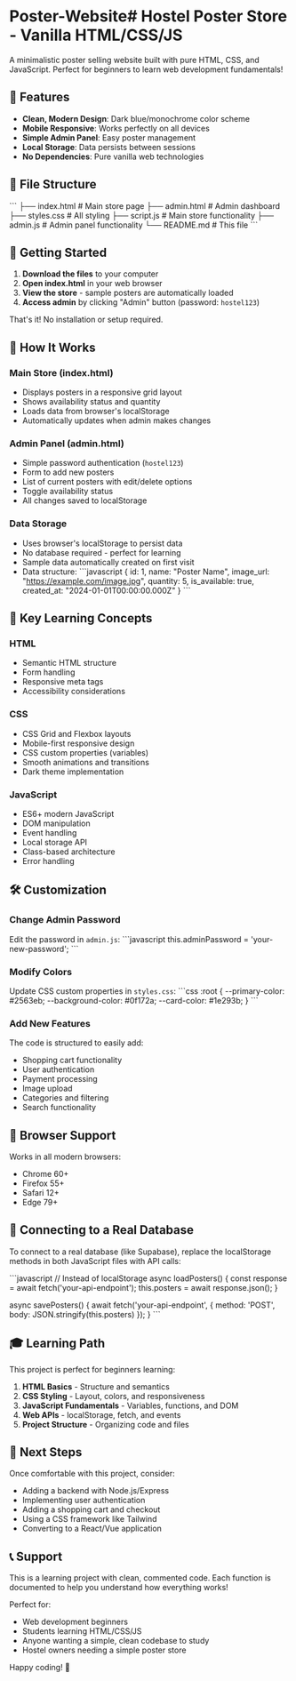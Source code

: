 # Poster-Website# Hostel Poster Store - Vanilla HTML/CSS/JS

A minimalistic poster selling website built with pure HTML, CSS, and JavaScript. Perfect for beginners to learn web development fundamentals!

## 🎨 Features

- **Clean, Modern Design**: Dark blue/monochrome color scheme
- **Mobile Responsive**: Works perfectly on all devices
- **Simple Admin Panel**: Easy poster management
- **Local Storage**: Data persists between sessions
- **No Dependencies**: Pure vanilla web technologies

## 📁 File Structure

\`\`\`
├── index.html # Main store page
├── admin.html # Admin dashboard
├── styles.css # All styling
├── script.js # Main store functionality
├── admin.js # Admin panel functionality
└── README.md # This file
\`\`\`

## 🚀 Getting Started

1. **Download the files** to your computer
2. **Open index.html** in your web browser
3. **View the store** - sample posters are automatically loaded
4. **Access admin** by clicking "Admin" button (password: `hostel123`)

That's it! No installation or setup required.

## 🔧 How It Works

### Main Store (index.html)

- Displays posters in a responsive grid layout
- Shows availability status and quantity
- Loads data from browser's localStorage
- Automatically updates when admin makes changes

### Admin Panel (admin.html)

- Simple password authentication (`hostel123`)
- Form to add new posters
- List of current posters with edit/delete options
- Toggle availability status
- All changes saved to localStorage

### Data Storage

- Uses browser's localStorage to persist data
- No database required - perfect for learning
- Sample data automatically created on first visit
- Data structure:
  \`\`\`javascript
  {
  id: 1,
  name: "Poster Name",
  image_url: "https://example.com/image.jpg",
  quantity: 5,
  is_available: true,
  created_at: "2024-01-01T00:00:00.000Z"
  }
  \`\`\`

## 🎯 Key Learning Concepts

### HTML

- Semantic HTML structure
- Form handling
- Responsive meta tags
- Accessibility considerations

### CSS

- CSS Grid and Flexbox layouts
- Mobile-first responsive design
- CSS custom properties (variables)
- Smooth animations and transitions
- Dark theme implementation

### JavaScript

- ES6+ modern JavaScript
- DOM manipulation
- Event handling
- Local storage API
- Class-based architecture
- Error handling

## 🛠 Customization

### Change Admin Password

Edit the password in `admin.js`:
\`\`\`javascript
this.adminPassword = 'your-new-password';
\`\`\`

### Modify Colors

Update CSS custom properties in `styles.css`:
\`\`\`css
:root {
--primary-color: #2563eb;
--background-color: #0f172a;
--card-color: #1e293b;
}
\`\`\`

### Add New Features

The code is structured to easily add:

- Shopping cart functionality
- User authentication
- Payment processing
- Image upload
- Categories and filtering
- Search functionality

## 📱 Browser Support

Works in all modern browsers:

- Chrome 60+
- Firefox 55+
- Safari 12+
- Edge 79+

## 🔄 Connecting to a Real Database

To connect to a real database (like Supabase), replace the localStorage methods in both JavaScript files with API calls:

\`\`\`javascript
// Instead of localStorage
async loadPosters() {
const response = await fetch('your-api-endpoint');
this.posters = await response.json();
}

async savePosters() {
await fetch('your-api-endpoint', {
method: 'POST',
body: JSON.stringify(this.posters)
});
}
\`\`\`

## 🎓 Learning Path

This project is perfect for beginners learning:

1. **HTML Basics** - Structure and semantics
2. **CSS Styling** - Layout, colors, and responsiveness
3. **JavaScript Fundamentals** - Variables, functions, and DOM
4. **Web APIs** - localStorage, fetch, and events
5. **Project Structure** - Organizing code and files

## 🚀 Next Steps

Once comfortable with this project, consider:

- Adding a backend with Node.js/Express
- Implementing user authentication
- Adding a shopping cart and checkout
- Using a CSS framework like Tailwind
- Converting to a React/Vue application

## 📞 Support

This is a learning project with clean, commented code. Each function is documented to help you understand how everything works!

Perfect for:

- Web development beginners
- Students learning HTML/CSS/JS
- Anyone wanting a simple, clean codebase to study
- Hostel owners needing a simple poster store

Happy coding! 🎉
